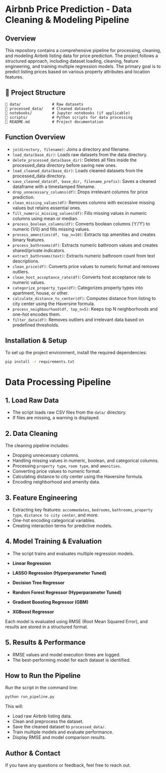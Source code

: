 # Airbnb Price Prediction - Data Cleaning & Modeling Pipeline

## Overview

This repository contains a comprehensive pipeline for processing, cleaning, and modeling Airbnb listing data for price prediction. The project follows a structured approach, including dataset loading, cleaning, feature engineering, and training multiple regression models. The primary goal is to predict listing prices based on various property attributes and location features.

## 📁 Project Structure
```
📂 data/              # Raw datasets
📂 processed_data/    # Cleaned datasets
📂 notebooks/         # Jupyter notebooks (if applicable)
📂 scripts/           # Python scripts for data processing
📄 README.md          # Project documentation
```

## Function Overview
- `jo(directory, filename)`: Joins a directory and filename.
- `load_data(base_dir)`: Loads raw datasets from the data directory.
- `delete_processed_data(base_dir)`: Deletes all files inside the processed_data directory before saving new ones.
- `load_cleaned_data(base_dir)`: Loads cleaned datasets from the processed_data directory.
- `save_cleaned_data(df, base_dir, filename_prefix)`: Saves a cleaned dataframe with a timestamped filename.
- `drop_unnecessary_columns(df)`: Drops irrelevant columns for price prediction.
- `clean_missing_values(df)`: Removes columns with excessive missing values but retains essential ones.
- `fill_numeric_missing_values(df)`: Fills missing values in numeric columns using mean or median.
- `process_boolean_columns(df)`: Converts boolean columns ('t'/'f') to numeric (1/0) and fills missing values.
- `process_amenities(df, top_n=10)`: Extracts top amenities and creates binary features.
- `process_bathrooms(df)`: Extracts numeric bathroom values and creates shared/private indicators.
- `extract_bathrooms(text)`: Extracts numeric bathroom count from text descriptions.
- `clean_price(df)`: Converts price values to numeric format and removes outliers.
- `clean_host_acceptance_rate(df)`: Converts host acceptance rate to numeric values.
- `categorize_property_type(df)`: Categorizes property types into apartment, house, or other.
- `calculate_distance_to_center(df)`: Computes distance from listing to city center using the Haversine formula.
- `process_neighbourhood(df, top_n=5)`: Keeps top N neighborhoods and one-hot encodes them.
- `filter_data(df)`: Removes outliers and irrelevant data based on predefined thresholds.


## Installation & Setup

To set up the project environment, install the required dependencies:

```bash
pip install -r requirements.txt
```

# Data Processing Pipeline

## 1. Load Raw Data
- The script loads raw CSV files from the `data/` directory.
- If files are missing, a warning is displayed.

## 2. Data Cleaning
The cleaning pipeline includes:

- Dropping unnecessary columns.
- Handling missing values in numeric, boolean, and categorical columns.
- Processing `property type`, `room type`, and `amenities`.
- Converting price values to numeric format.
- Calculating distance to city center using the Haversine formula.
- Encoding neighborhood and amenity data.

## 3. Feature Engineering
- Extracting key features: `accommodates`, `bedrooms`, `bathrooms`, `property type`, `distance to city center`, and more.
- One-hot encoding categorical variables.
- Creating interaction terms for predictive models.

## 4. Model Training & Evaluation
- The script trains and evaluates multiple regression models.


- **Linear Regression**
- **LASSO Regression (Hyperparameter Tuned)**
- **Decision Tree Regressor**
- **Random Forest Regressor (Hyperparameter Tuned)**
- **Gradient Boosting Regressor (GBM)**
- **XGBoost Regressor**

Each model is evaluated using RMSE (Root Mean Squared Error), and results are stored in a structured format.

## 5. Results & Performance
- RMSE values and model execution times are logged.
- The best-performing model for each dataset is identified.

## How to Run the Pipeline
Run the script in the command line:

```sh
python run_pipeline.py
```

This will:

- Load raw Airbnb listing data.
- Clean and preprocess the dataset.
- Save the cleaned dataset to `processed_data/`.
- Train multiple models and evaluate performance.
- Display RMSE and model comparison results.

## Author & Contact
If you have any questions or feedback, feel free to reach out.
